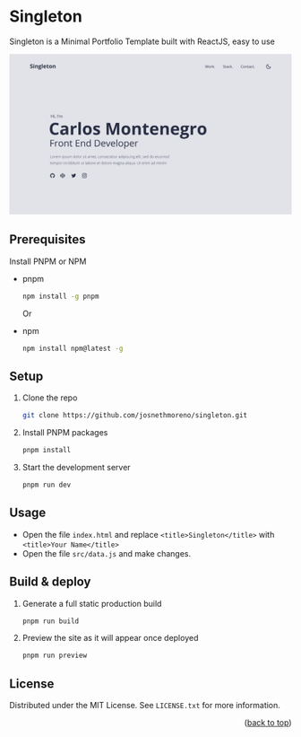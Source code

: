 <div id="top"></div>


# Singleton
Singleton is a Minimal Portfolio Template built with ReactJS, easy to use

<img src="src/images/home.png" alt="Home UI">


## Prerequisites

Install PNPM or NPM
* pnpm
  ```sh
  npm install -g pnpm
  ```
 
  Or
  
* npm
  ```sh
  npm install npm@latest -g
  ```


## Setup

1. Clone the repo
   ```sh
   git clone https://github.com/josnethmoreno/singleton.git
   ```
   
2. Install PNPM packages
   ```sh
   pnpm install
   ```
   
3. Start the development server
   ```sh
   pnpm run dev
   ```

## Usage

* Open the file `index.html` and replace `<title>Singleton</title>` with `<title>Your Name</title>`
* Open the file `src/data.js` and make changes.


## Build & deploy

1. Generate a full static production build
   ```sh
   pnpm run build
   ```
   
2. Preview the site as it will appear once deployed
   ```sh
   pnpm run preview
   ```

## License

Distributed under the MIT License. See `LICENSE.txt` for more information.

<p align="right">(<a href="#top">back to top</a>)</p>